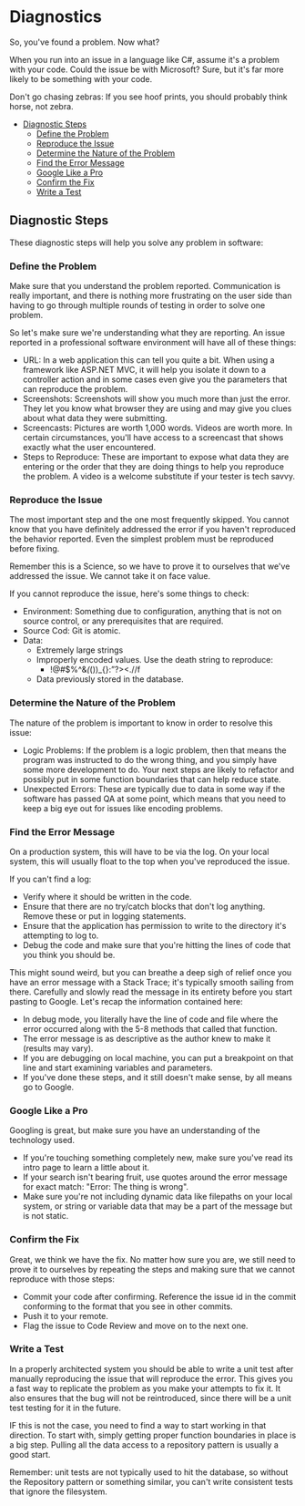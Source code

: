 # Diagnostics

So, you've found a problem. Now what?

When you run into an issue in a language like C#, assume it's a problem with your code. Could the issue be with Microsoft? Sure, but it's far more likely to be something with your code.

Don't go chasing zebras: If you see hoof prints, you should probably think horse, not zebra.

* [Diagnostic Steps](#diagnostic-steps)
  * [Define the Problem](#define-the-problem)
  * [Reproduce the Issue](#reproduce-the-issue)
  * [Determine the Nature of the Problem](#determine-the-nature-of-the-problem)
  * [Find the Error Message](#find-the-error-message)
  * [Google Like a Pro](#google-like-a-pro)
  * [Confirm the Fix](#confirm-the-fix)
  * [Write a Test](#write-a-test)

## Diagnostic Steps

These diagnostic steps will help you solve any problem in software:

### Define the Problem

Make sure that you understand the problem reported. Communication is really important, and there is nothing more frustrating on the user side than having to go through multiple rounds of testing in order to solve one problem.

So let's make sure we're understanding what they are reporting. An issue reported in a professional software environment will have all of these things:

* URL: In a web application this can tell you quite a bit. When using a framework like ASP.NET MVC, it will help you isolate it down to a controller action and in some cases even give you the parameters that can reproduce the problem.
* Screenshots: Screenshots will show you much more than just the error. They let you know what browser they are using and may give you clues about what data they were submitting.
* Screencasts: Pictures are worth 1,000 words. Videos are worth more. In certain circumstances, you'll have access to a screencast that shows exactly what the user encountered.
* Steps to Reproduce: These are important to expose what data they are entering or the order that they are doing things to help you reproduce the problem. A video is a welcome substitute if your tester is tech savvy.

### Reproduce the Issue

The most important step and the one most frequently skipped. You cannot know that you have definitely addressed the error if you haven't reproduced the behavior reported. Even the simplest problem must be reproduced before fixing.

Remember this is a Science, so we have to prove it to ourselves that we've addressed the issue. We cannot take it on face value.

If you cannot reproduce the issue, here's some things to check:

* Environment: Something due to configuration, anything that is not on source control, or any prerequisites that are required.
* Source Cod: Git is atomic.
* Data:
  * Extremely large strings
  * Improperly encoded values. Use the death string to reproduce:
    * !@#$%^&*(*())_{}:”?><.//f
  * Data previously stored in the database.

### Determine the Nature of the Problem

The nature of the problem is important to know in order to resolve this issue:

* Logic Problems: If the problem is a logic problem, then that means the program was instructed to do the wrong thing, and you simply have some more development to do. Your next steps are likely to refactor and possibly put in some function boundaries that can help reduce state.
* Unexpected Errors: These are typically due to data in some way if the software has passed QA at some point, which means that you need to keep a big eye out for issues like encoding problems.

### Find the Error Message

On a production system, this will have to be via the log. On your local system, this will usually float to the top when you've reproduced the issue.

If you can't find a log:

* Verify where it should be written in the code.
* Ensure that there are no try/catch blocks that don't log anything. Remove these or put in logging statements.
* Ensure that the application has permission to write to the directory it's attempting to log to.
* Debug the code and make sure that you're hitting the lines of code that you think you should be.

This might sound weird, but you can breathe a deep sigh of relief once you have an error message with a Stack Trace; it's typically smooth sailing from there. Carefully and slowly read the message in its entirety before you start pasting to Google. Let's recap the information contained here:

* In debug mode, you literally have the line of code and file where the error occurred along with the 5-8 methods that called that function.
* The error message is as descriptive as the author knew to make it (results may vary).
* If you are debugging on local machine, you can put a breakpoint on that line and start examining variables and parameters.
* If you've done these steps, and it still doesn't make sense, by all means go to Google.

### Google Like a Pro

Googling is great, but make sure you have an understanding of the technology used.

* If you're touching something completely new, make sure you've read its intro page to learn a little about it.
* If your search isn't bearing fruit, use quotes around the error message for exact match: "Error: The thing is wrong".
* Make sure you're not including dynamic data like filepaths on your local system, or string or variable data that may be a part of the message but is not static.

### Confirm the Fix

Great, we think we have the fix. No matter how sure you are, we still need to prove it to ourselves by repeating the steps and making sure that we cannot reproduce with those steps:

* Commit your code after confirming. Reference the issue id in the commit conforming to the format that you see in other commits.
* Push it to your remote.
* Flag the issue to Code Review and move on to the next one.

### Write a Test

In a properly architected system you should be able to write a unit test after manually reproducing the issue that will reproduce the error. This gives you a fast way to replicate the problem as you make your attempts to fix it. It also ensures that the bug will not be reintroduced, since there will be a unit test testing for it in the future.

IF this is not the case, you need to find a way to start working in that direction. To start with, simply getting proper function boundaries in place is a big step. Pulling all the data access to a repository pattern is usually a good start.

Remember: unit tests are not typically used to hit the database, so without the Repository pattern or something similar, you can't write consistent tests that ignore the filesystem.
